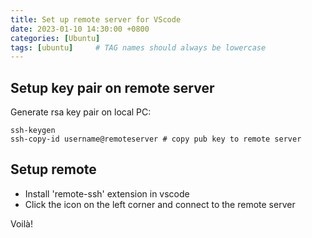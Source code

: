 ```yaml
---
title: Set up remote server for VScode
date: 2023-01-10 14:30:00 +0800
categories: [Ubuntu]
tags: [ubuntu]     # TAG names should always be lowercase
---
```


## Setup key pair on remote server
Generate rsa key pair on local PC:
```
ssh-keygen
ssh-copy-id username@remoteserver # copy pub key to remote server
```

## Setup remote 
- Install 'remote-ssh' extension in vscode
- Click the icon on the left corner and connect to the remote server

Voilà!
